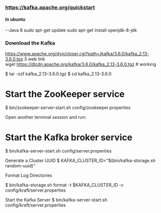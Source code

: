 ### https://kafka.apache.org/quickstart


#### In ubuntu
--Java 8
sudo apt-get update
sudo apt-get install openjdk-8-jdk

### Download the Kafka

https://www.apache.org/dyn/closer.cgi?path=/kafka/3.6.0/kafka_2.13-3.6.0.tgz 3 web link
<br>
wget https://dlcdn.apache.org/kafka/3.6.0/kafka_2.13-3.6.0.tgz # working

$ tar -xzf kafka_2.13-3.6.0.tgz
$ cd kafka_2.13-3.6.0


# Start the ZooKeeper service
$ bin/zookeeper-server-start.sh config/zookeeper.properties

Open another terminal session and run:

# Start the Kafka broker service

$ bin/kafka-server-start.sh config/server.properties

Generate a Cluster UUID
$ KAFKA_CLUSTER_ID="$(bin/kafka-storage.sh random-uuid)"

Format Log Directories

$ bin/kafka-storage.sh format -t $KAFKA_CLUSTER_ID -c config/kraft/server.properties


Start the Kafka Server
$ bin/kafka-server-start.sh config/kraft/server.properties

